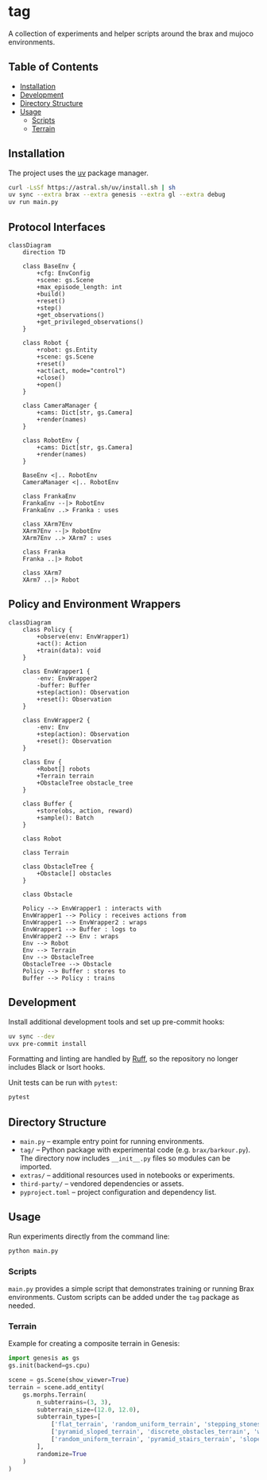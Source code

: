 # tag

A collection of experiments and helper scripts around the brax and mujoco environments.

## Table of Contents
- [Installation](#installation)
- [Development](#development)
- [Directory Structure](#directory-structure)
- [Usage](#usage)
  - [Scripts](#scripts)
  - [Terrain](#terrain)

## Installation

The project uses the [uv](https://github.com/astral-sh/uv) package manager.

```bash
curl -LsSf https://astral.sh/uv/install.sh | sh
uv sync --extra brax --extra genesis --extra gl --extra debug
uv run main.py
```

## Protocol Interfaces

```mermaid
classDiagram
    direction TD

    class BaseEnv {
        +cfg: EnvConfig
        +scene: gs.Scene
        +max_episode_length: int
        +build()
        +reset()
        +step()
        +get_observations()
        +get_privileged_observations()
    }

    class Robot {
        +robot: gs.Entity
        +scene: gs.Scene
        +reset()
        +act(act, mode="control")
        +close()
        +open()
    }

    class CameraManager {
        +cams: Dict[str, gs.Camera]
        +render(names)
    }

    class RobotEnv {
        +cams: Dict[str, gs.Camera]
        +render(names)
    }

    BaseEnv <|.. RobotEnv
    CameraManager <|.. RobotEnv

    class FrankaEnv
    FrankaEnv --|> RobotEnv
    FrankaEnv ..> Franka : uses

    class XArm7Env
    XArm7Env --|> RobotEnv
    XArm7Env ..> XArm7 : uses

    class Franka
    Franka ..|> Robot

    class XArm7
    XArm7 ..|> Robot
```

## Policy and Environment Wrappers

```mermaid
classDiagram
    class Policy {
        +observe(env: EnvWrapper1)
        +act(): Action
        +train(data): void
    }

    class EnvWrapper1 {
        -env: EnvWrapper2
        -buffer: Buffer
        +step(action): Observation
        +reset(): Observation
    }

    class EnvWrapper2 {
        -env: Env
        +step(action): Observation
        +reset(): Observation
    }

    class Env {
        +Robot[] robots
        +Terrain terrain
        +ObstacleTree obstacle_tree
    }

    class Buffer {
        +store(obs, action, reward)
        +sample(): Batch
    }

    class Robot

    class Terrain

    class ObstacleTree {
        +Obstacle[] obstacles
    }

    class Obstacle

    Policy --> EnvWrapper1 : interacts with
    EnvWrapper1 --> Policy : receives actions from
    EnvWrapper1 --> EnvWrapper2 : wraps
    EnvWrapper1 --> Buffer : logs to
    EnvWrapper2 --> Env : wraps
    Env --> Robot
    Env --> Terrain
    Env --> ObstacleTree
    ObstacleTree --> Obstacle
    Policy --> Buffer : stores to
    Buffer --> Policy : trains
```

## Development

Install additional development tools and set up pre-commit hooks:

```bash
uv sync --dev
uvx pre-commit install
```

Formatting and linting are handled by [Ruff](https://docs.astral.sh/ruff/), so
the repository no longer includes Black or Isort hooks.

Unit tests can be run with `pytest`:

```bash
pytest
```

## Directory Structure

- `main.py` – example entry point for running environments.
- `tag/` – Python package with experimental code (e.g. `brax/barkour.py`). The
  directory now includes `__init__.py` files so modules can be imported.
- `extras/` – additional resources used in notebooks or experiments.
- `third-party/` – vendored dependencies or assets.
- `pyproject.toml` – project configuration and dependency list.

## Usage

Run experiments directly from the command line:

```bash
python main.py
```

### Scripts

`main.py` provides a simple script that demonstrates training or running Brax environments. Custom scripts can be added under the `tag` package as needed.

### Terrain

Example for creating a composite terrain in Genesis:

```python
import genesis as gs
gs.init(backend=gs.cpu)

scene = gs.Scene(show_viewer=True)
terrain = scene.add_entity(
    gs.morphs.Terrain(
        n_subterrains=(3, 3),
        subterrain_size=(12.0, 12.0),
        subterrain_types=[
            ['flat_terrain', 'random_uniform_terrain', 'stepping_stones_terrain'],
            ['pyramid_sloped_terrain', 'discrete_obstacles_terrain', 'wave_terrain'],
            ['random_uniform_terrain', 'pyramid_stairs_terrain', 'sloped_terrain']
        ],
        randomize=True
    )
)
```
